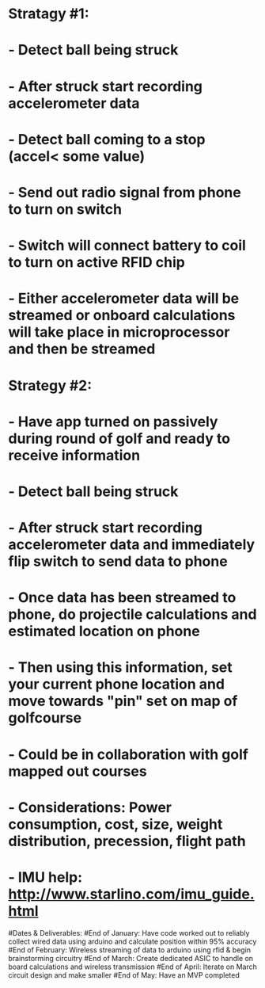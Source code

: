 # Stratagy #1:
#  - Detect ball being struck
#  - After struck start recording accelerometer data
#  - Detect ball coming to a stop (accel< some value)
#  - Send out radio signal from phone to turn on switch
#  - Switch will connect battery to coil to turn on active RFID chip
#  - Either accelerometer data will be streamed or onboard calculations will take place in microprocessor and then be streamed

# Strategy #2:
#  - Have app turned on passively during round of golf and ready to receive information
#  - Detect ball being struck
#  - After struck start recording accelerometer data and immediately flip switch to send data to phone
#  - Once data has been streamed to phone, do projectile calculations and estimated location on phone
#  - Then using this information, set your current phone location and move towards "pin" set on map of golfcourse
#  - Could be in collaboration with golf mapped out courses

# - Considerations: Power consumption, cost, size, weight distribution, precession, flight path
# - IMU help: http://www.starlino.com/imu_guide.html

#Dates & Deliverables:
#End of January: Have code worked out to reliably collect wired data using arduino and calculate position within 95% accuracy
#End of February: Wireless streaming of data to arduino using rfid & begin brainstorming circuitry
#End of March: Create dedicated ASIC to handle on board calculations and wireless transmission
#End of April: Iterate on March circuit design and make smaller
#End of May: Have an MVP completed
